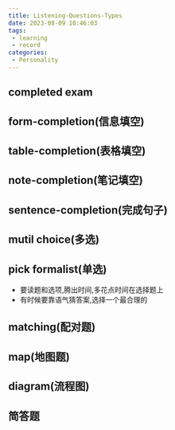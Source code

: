```yaml
---
title: Listening-Questions-Types
date: 2023-08-09 10:46:03
tags:
 - learning
 - record
categories:
 - Personality
---
```

## completed exam
## form-completion(信息填空)
## table-completion(表格填空)
## note-completion(笔记填空)
## sentence-completion(完成句子)
## mutil choice(多选)
## pick formalist(单选)
 - 要读题和选项,腾出时间,多花点时间在选择题上
 - 有时候要靠语气猜答案,选择一个最合理的
## matching(配对题)
## map(地图题)
## diagram(流程图)
## 简答题
